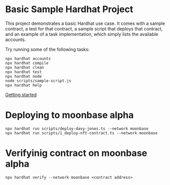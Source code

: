 # Basic Sample Hardhat Project

This project demonstrates a basic Hardhat use case. It comes with a sample contract, a test for that contract, a sample script that deploys that contract, and an example of a task implementation, which simply lists the available accounts.

Try running some of the following tasks:

```shell
npx hardhat accounts
npx hardhat compile
npx hardhat clean
npx hardhat test
npx hardhat node
node scripts/sample-script.js
npx hardhat help
```

[Getting started](https://hardhat.org/getting-started)


# Deploying to moonbase alpha
```shell
npx hardhat run scripts/deploy-davy-jones.ts --network moonbase
npx hardhat run scripts/1_deploy-nft-contract.ts --network moonbase
```

# Verifyinig contract on moonbase alpha
```shell
npx hardhat verify --network moonbase <contract address>
```
